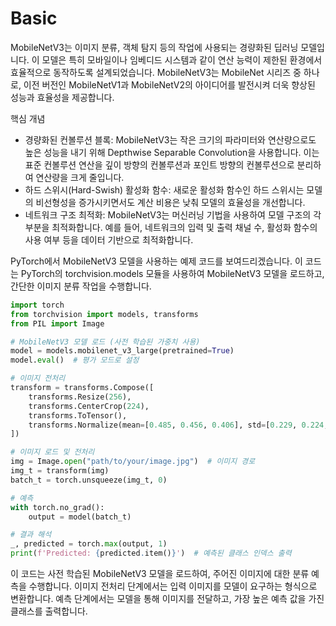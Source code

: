 
# Basic

MobileNetV3는 이미지 분류, 객체 탐지 등의 작업에 사용되는 경량화된 딥러닝 모델입니다. 이 모델은 특히 모바일이나 임베디드 시스템과 같이 연산 능력이 제한된 환경에서 효율적으로 동작하도록 설계되었습니다. MobileNetV3는 MobileNet 시리즈 중 하나로, 이전 버전인 MobileNetV1과 MobileNetV2의 아이디어를 발전시켜 더욱 향상된 성능과 효율성을 제공합니다.

핵심 개념

- 경량화된 컨볼루션 블록: MobileNetV3는 작은 크기의 파라미터와 연산량으로도 높은 성능을 내기 위해 Depthwise Separable Convolution을 사용합니다. 이는 표준 컨볼루션 연산을 깊이 방향의 컨볼루션과 포인트 방향의 컨볼루션으로 분리하여 연산량을 크게 줄입니다.
- 하드 스위시(Hard-Swish) 활성화 함수: 새로운 활성화 함수인 하드 스위시는 모델의 비선형성을 증가시키면서도 계산 비용은 낮춰 모델의 효율성을 개선합니다.
- 네트워크 구조 최적화: MobileNetV3는 머신러닝 기법을 사용하여 모델 구조의 각 부분을 최적화합니다. 예를 들어, 네트워크의 입력 및 출력 채널 수, 활성화 함수의 사용 여부 등을 데이터 기반으로 최적화합니다.

PyTorch에서 MobileNetV3 모델을 사용하는 예제 코드를 보여드리겠습니다. 이 코드는 PyTorch의 torchvision.models 모듈을 사용하여 MobileNetV3 모델을 로드하고, 간단한 이미지 분류 작업을 수행합니다.

```py
import torch
from torchvision import models, transforms
from PIL import Image

# MobileNetV3 모델 로드 (사전 학습된 가중치 사용)
model = models.mobilenet_v3_large(pretrained=True)
model.eval()  # 평가 모드로 설정

# 이미지 전처리
transform = transforms.Compose([
    transforms.Resize(256),
    transforms.CenterCrop(224),
    transforms.ToTensor(),
    transforms.Normalize(mean=[0.485, 0.456, 0.406], std=[0.229, 0.224, 0.225]),
])

# 이미지 로드 및 전처리
img = Image.open("path/to/your/image.jpg")  # 이미지 경로
img_t = transform(img)
batch_t = torch.unsqueeze(img_t, 0)

# 예측
with torch.no_grad():
    output = model(batch_t)

# 결과 해석
_, predicted = torch.max(output, 1)
print(f'Predicted: {predicted.item()}')  # 예측된 클래스 인덱스 출력
```

이 코드는 사전 학습된 MobileNetV3 모델을 로드하여, 주어진 이미지에 대한 분류 예측을 수행합니다. 이미지 전처리 단계에서는 입력 이미지를 모델이 요구하는 형식으로 변환합니다. 예측 단계에서는 모델을 통해 이미지를 전달하고, 가장 높은 예측 값을 가진 클래스를 출력합니다.
